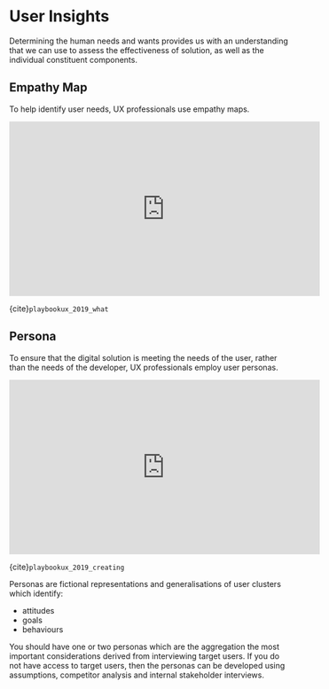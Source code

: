 # User Insights

Determining the human needs and wants provides us with an understanding that we can use to assess the effectiveness of solution, as well as the individual constituent components.

## Empathy Map

To help identify user needs, UX professionals use empathy maps.

<iframe width="560" height="315" src="https://www.youtube.com/embed/QwF9a56WFWA" title="YouTube video player" frameborder="0" allow="accelerometer; autoplay; clipboard-write; encrypted-media; gyroscope; picture-in-picture" allowfullscreen></iframe>

{cite}`playbookux_2019_what`

## Persona

To ensure that the digital solution is meeting the needs of the user, rather than the needs of the developer, UX professionals employ user personas.

<iframe width="560" height="315" src="https://www.youtube.com/embed/u44pBnAn7cM" title="YouTube video player" frameborder="0" allow="accelerometer; autoplay; clipboard-write; encrypted-media; gyroscope; picture-in-picture" allowfullscreen></iframe>  

{cite}`playbookux_2019_creating`

Personas are fictional representations and generalisations of user clusters which identify:

- attitudes
- goals
- behaviours

You should have one or two personas which are the aggregation the most important considerations derived from interviewing target users. If you do not have access to target users, then the personas can be developed using assumptions, competitor analysis and internal stakeholder interviews.